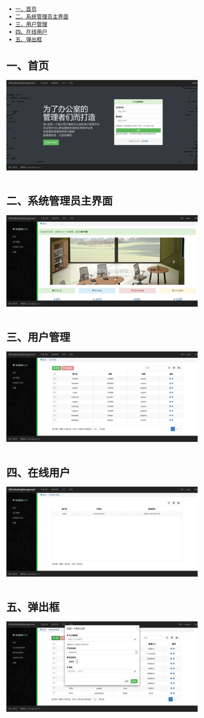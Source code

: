 <!-- GFM-TOC -->
* [一、首页](#一首页)
* [二、系统管理员主界面](#二系统管理员主界面)
* [三、用户管理](#三用户管理)
* [四、在线用户](#四在线用户)
* [五、弹出框](#五弹出框)
 

# 一、首页

<div align="center"> <img src="images/首页.PNG" width="600"/> </div><br>

# 二、系统管理员主界面

<div align="center"> <img src="images/系统管理员主界面.PNG" width="600"/> </div><br>

# 三、用户管理

<div align="center"> <img src="images/用户管理.PNG" width="600"/> </div><br>

# 四、在线用户

<div align="center"> <img src="images/在线用户.PNG" width="600"/> </div><br>

# 五、弹出框

<div align="center"> <img src="images/弹出框.PNG" width="600"/> </div><br>
